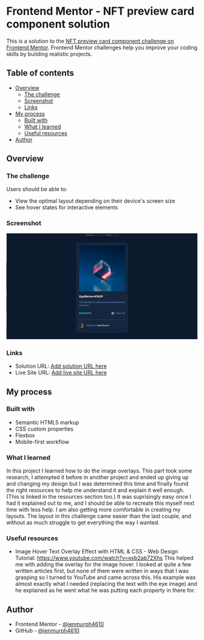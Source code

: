 # Frontend Mentor - NFT preview card component solution

This is a solution to the [NFT preview card component challenge on Frontend Mentor](https://www.frontendmentor.io/challenges/nft-preview-card-component-SbdUL_w0U). Frontend Mentor challenges help you improve your coding skills by building realistic projects. 

## Table of contents

- [Overview](#overview)
  - [The challenge](#the-challenge)
  - [Screenshot](#screenshot)
  - [Links](#links)
- [My process](#my-process)
  - [Built with](#built-with)
  - [What I learned](#what-i-learned)
  - [Useful resources](#useful-resources)
- [Author](#author)

## Overview

### The challenge

Users should be able to:

- View the optimal layout depending on their device's screen size
- See hover states for interactive elements

### Screenshot

![](./images/screenshot_final.PNG)

### Links

- Solution URL: [Add solution URL here](https://your-solution-url.com)
- Live Site URL: [Add live site URL here](https://your-live-site-url.com)

## My process

### Built with

- Semantic HTML5 markup
- CSS custom properties
- Flexbox
- Mobile-first workflow

### What I learned

In this project I learned how to do the image overlays.  This part took some research, I attempted it before in another project and ended up giving up and changing my design but I was determined this time and finally found the right resources to help me understand it and explain it well enough. (This is linked in the resources section too.) It was suprisingly easy once I had it explained out to me, and I should be able to recreate this myself next time with less help. I am also getting more comfortable in creating my layouts.  The layout in this challenge came easier than the last couple, and without as much struggle to get everything the way I wanted. 

### Useful resources

- Image Hover Text Overlay Effect with HTML & CSS - Web Design Tutorial:
  https://www.youtube.com/watch?v=exb2ab72Xhs 
  This helped me with adding the overlay for the image hover. I looked at quite a few written articles first, but none of them were written in ways that I was grasping so I turned to YouTube and came across this.  His example was almost exactly what I needed (replacing the text with the eye image) and he explained as he went what he was putting each property in there for.  

## Author

- Frontend Mentor - [@jenmurph4610](https://www.frontendmentor.io/profile/jenmurph4610)
- GitHub - [@jenmurph4610](https://github.com/jenmurph4610)
